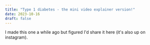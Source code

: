 ```yaml
---
title: "Type 1 diabetes - the mini video explainer version!"
date: 2023-10-16
draft: false
---
```


I made this one a while ago but figured I'd share it here (it's also up on instagram).

<!-- Placeholder for images -->
